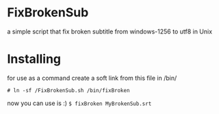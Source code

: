 # FixBrokenSub
a simple script that fix broken subtitle from windows-1256 to utf8 in Unix

# Installing 
for use as a command
create a soft link from this file 
in /bin/

```# ln -sf /FixBrokenSub.sh /bin/fixBroken```

now you can use is :)
```$ fixBroken MyBrokenSub.srt```


